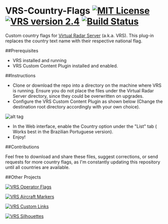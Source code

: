# VRS-Country-Flags [![MIT License](https://img.shields.io/badge/License-MIT-red.svg)](LICENSE) [![VRS version 2.4](https://img.shields.io/badge/VRS-v2.4-blue.svg)](http://virtualradarserver.co.uk/Download.aspx) [![Build Status](https://scrutinizer-ci.com/g/dedevillela/VRS-Country-Flags/badges/build.png?b=master)](https://scrutinizer-ci.com/g/dedevillela/VRS-Country-Flags/build-status/master)
Custom country flags for [Virtual Radar Server](https://www.virtualradarserver.co.uk "Virtual Radar Server's Homepage") (a.k.a. VRS). This plug-in replaces the country text name with their respective national flag.

##Prerequisites
- VRS installed and running
- VRS Custom Content Plugin installed and enabled.

##Instructions

- Clone or download the repo into a directory on the machine where VRS is running. Ensure you do not place the files under the Virtual Radar Server directory, since they could be overwritten on upgrades.
- Configure the VRS Custom Content Plugin as shown below (Change the destination root directory accordingly with your own choice).

![alt tag](https://github.com/dedevillela/VRS-Country-Flags/blob/master/vrs-custom-content-options.png)

- In the Web interface, enable the Country option under the "List" tab ( Works best in the Brazilian Portuguese version).
- Enjoy!

##Contributions

Feel free to download and share these files, suggest corrections, or send requests for more country flags, as I'm constantly updating this repository until all countries are available.

##Other Projects

[![VRS Operator Flags](https://img.shields.io/badge/VRS-Operator_Flags-red.svg)](https://github.com/dedevillela/VRS-Operator-Flags)

[![VRS Aircraft Markers](https://img.shields.io/badge/VRS-Aircraft_Markers-orange.svg)](https://github.com/dedevillela/VRS-Aircraft-Markers)

[![VRS Custom Links](https://img.shields.io/badge/VRS-Custom_Links-yellow.svg)](https://github.com/dedevillela/VRS-Custom-links/)

[![VRS Silhouettes](https://img.shields.io/badge/VRS-Silhouettes-brightgreen.svg)](https://github.com/dedevillela/VRS-Silhouettes)
